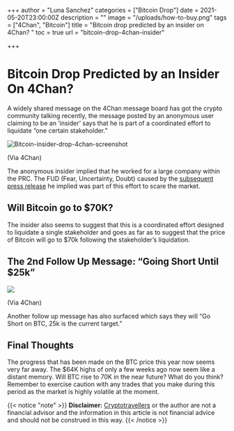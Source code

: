 +++
author = "Luna Sanchez"
categories = ["Bitcoin Drop"]
date = 2021-05-20T23:00:00Z
description = ""
image = "/uploads/how-to-buy.png"
tags = ["4Chan", "Bitcoin"]
title = "Bitcoin drop predicted by an insider on 4Chan? "
toc = true
url = "bitcoin-drop-4chan-insider"

+++
# Bitcoin Drop Predicted by an Insider On 4Chan?

A widely shared message on the 4Chan message board has got the crypto community talking recently, the message posted by an anonymous user claiming to be an ‘insider’ says that he is part of a coordinated effort to liquidate “one certain stakeholder.”

![Bitcoin-insider-drop-4chan-screenshot](/uploads/b632783b-041d-466c-8270-3366b4b1b245.png)

(Via 4Chan)

The anonymous insider implied that he worked for a large company within the PRC.  The FUD (Fear, Uncertainty, Doubt) caused by the [subsequent press release](https://www.reuters.com/technology/chinese-financial-payment-bodies-barred-cryptocurrency-business-2021-05-18/) he implied was part of this effort to scare the market.

## Will Bitcoin go to $70K?

The insider also seems to suggest that this is a coordinated effort designed to liquidate a single stakeholder and goes as far as to suggest that the price of Bitcoin will go to $70k following the stakeholder’s liquidation.

## The 2nd Follow Up Message: “Going Short Until $25k”

![](/uploads/f4ed8e93-9d6a-4e77-82ed-b9a9f64f9467.jpeg)

(Via 4Chan)

Another follow up message has also surfaced which says they will “Go Short on BTC, 25k is the current target.”

## Final Thoughts

The progress that has been made on the BTC price this year now seems very far away.  The $64K highs of only a few weeks ago now seem like a distant memory.  Will BTC rise to 70K in the near future?  What do you think?  Remember to exercise caution with any trades that you make during this period as the market is highly volatile at the moment.

{{< notice "note" >}} **Disclaimer:** [Cryptotravellers](https://cryptotravellers.com) or the author are not a financial advisor and the information in this article is not financial advice and should not be construed in this way. {{< /notice >}}